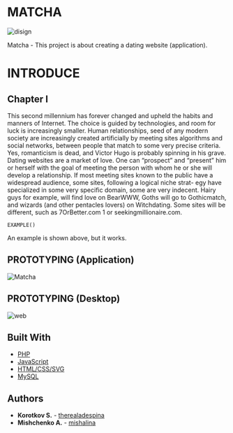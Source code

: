 # MATCHA

![disign](https://user-images.githubusercontent.com/49564849/74609993-3e94a400-5100-11ea-8946-2c6e2539192b.jpg)

Matcha - This project is about creating a dating website (application).
 
# INTRODUCE

## Chapter I

This second millennium has forever changed and upheld the habits and manners of Internet. The choice is guided by technologies, and room for luck is increasingly smaller.
Human relationships, seed of any modern society are increasingly created artificially by
meeting sites algorithms and social networks, between people that match to some very
precise criteria.
Yes, romanticism is dead, and Victor Hugo is probably spinning in his grave.
Dating websites are a market of love. One can “prospect” and “present” him or herself
with the goal of meeting the person with whom he or she will develop a relationship. If
most meeting sites known to the public have a widespread audience, some sites, following
a logical niche strat- egy have specialized in some very specific domain, some are very
indecent.
Hairy guys for example, will find love on BearWWW, Goths will go to Gothicmatch,
and wizards (and other pentacles lovers) on Witchdating.
Some sites will be different, such as 7OrBetter.com 1 or seekingmillionaire.com.

```
EXAMPLE()
```

An example is shown above, but it works.

## PROTOTYPING (Application)

![Matcha](https://user-images.githubusercontent.com/49564849/74752851-5abf4f00-5280-11ea-9451-e16e382f537f.png)

## PROTOTYPING (Desktop)

![web](https://user-images.githubusercontent.com/49564849/74769280-302ebf80-529b-11ea-8aef-5f32b0f6d635.jpg)

## Built With

* [PHP]()
* [JavaScript](https://www.javascript.com/)
* [HTML/CSS/SVG]()
* [MySQL]()


## Authors

* **Korotkov S.** - [therealadespina](https://github.com/therealadespina)
* **Mishchenko A.** - [mishalina](https://github.com/mishalina)
